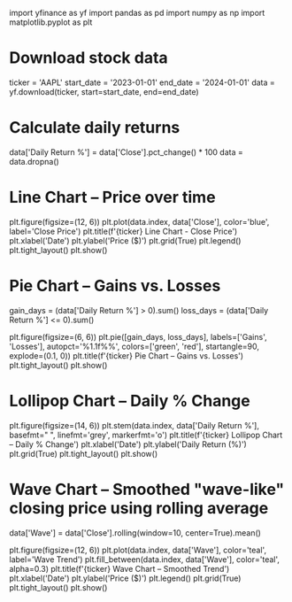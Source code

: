 import yfinance as yf
import pandas as pd
import numpy as np
import matplotlib.pyplot as plt

# Download stock data
ticker = 'AAPL'
start_date = '2023-01-01'
end_date = '2024-01-01'
data = yf.download(ticker, start=start_date, end=end_date)

# Calculate daily returns
data['Daily Return %'] = data['Close'].pct_change() * 100
data = data.dropna()

# Line Chart – Price over time
plt.figure(figsize=(12, 6))
plt.plot(data.index, data['Close'], color='blue', label='Close Price')
plt.title(f'{ticker} Line Chart - Close Price')
plt.xlabel('Date')
plt.ylabel('Price ($)')
plt.grid(True)
plt.legend()
plt.tight_layout()
plt.show()

# Pie Chart – Gains vs. Losses
gain_days = (data['Daily Return %'] > 0).sum()
loss_days = (data['Daily Return %'] <= 0).sum()

plt.figure(figsize=(6, 6))
plt.pie([gain_days, loss_days],
        labels=['Gains', 'Losses'],
        autopct='%1.1f%%',
        colors=['green', 'red'],
        startangle=90,
        explode=(0.1, 0))
plt.title(f'{ticker} Pie Chart – Gains vs. Losses')
plt.tight_layout()
plt.show()

# Lollipop Chart – Daily % Change
plt.figure(figsize=(14, 6))
plt.stem(data.index, data['Daily Return %'], basefmt=" ", linefmt='grey', markerfmt='o')
plt.title(f'{ticker} Lollipop Chart – Daily % Change')
plt.xlabel('Date')
plt.ylabel('Daily Return (%)')
plt.grid(True)
plt.tight_layout()
plt.show()

# Wave Chart – Smoothed "wave-like" closing price using rolling average
data['Wave'] = data['Close'].rolling(window=10, center=True).mean()

plt.figure(figsize=(12, 6))
plt.plot(data.index, data['Wave'], color='teal', label='Wave Trend')
plt.fill_between(data.index, data['Wave'], color='teal', alpha=0.3)
plt.title(f'{ticker} Wave Chart – Smoothed Trend')
plt.xlabel('Date')
plt.ylabel('Price ($)')
plt.legend()
plt.grid(True)
plt.tight_layout()
plt.show()
